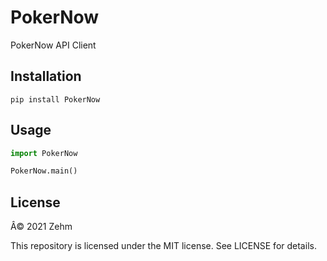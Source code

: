 # PokerNow

PokerNow API Client

## Installation

```pip install PokerNow```

## Usage

```python
import PokerNow

PokerNow.main()
```

## License

Â© 2021 Zehm

This repository is licensed under the MIT license. See LICENSE for details.
